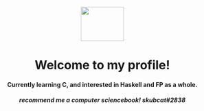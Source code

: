 <p align="center">
  <img width="100" height="80" src="https://cdn.discordapp.com/attachments/992106318200582214/993027615856275506/tumblr_3f4815d42f2b66b895ec291cc3713c50_18339139_250.gif">
  
</p>



<h1 align="center">
    <b>Welcome to my profile!</b><br>
</h1>


<h4 align="center">
    <b>Currently learning C, and interested in Haskell and FP as a whole.</b><br>
   
</h4>

<h5 align="center">
 <b>recommend me a computer sciencebook! skubcat#2838</b><br>
</h4>
